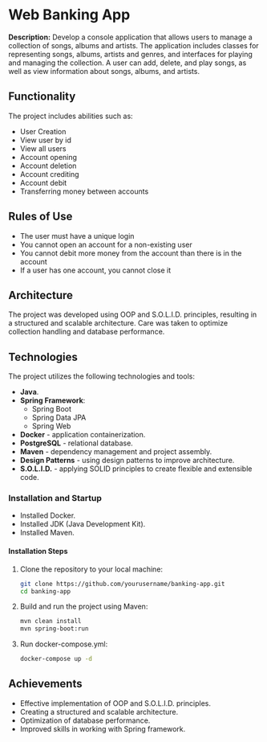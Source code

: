 
# Web Banking App

**Description:** Develop a console application that allows users to manage a collection of songs, albums and artists. 
The application includes classes for representing songs, albums, artists and genres, and interfaces for playing and managing the collection. A user can add, delete, and play songs, as well as view information about songs, albums, and artists.

## Functionality

The project includes abilities such as:

- User Creation
- View user by id
- View all users
- Account opening
- Account deletion
- Account crediting
- Account debit
- Transferring money between accounts

## Rules of Use

- The user must have a unique login
- You cannot open an account for a non-existing user
- You cannot debit more money from the account than there is in the account
- If a user has one account, you cannot close it

## Architecture

The project was developed using OOP and S.O.L.I.D. principles, resulting in a structured and scalable architecture. Care was taken to optimize collection handling and database performance.

## Technologies

The project utilizes the following technologies and tools:

- **Java**.
- **Spring Framework**:
  - Spring Boot
  - Spring Data JPA
  - Spring Web
- **Docker** - application containerization.
- **PostgreSQL** - relational database.
- **Maven** - dependency management and project assembly.
- **Design Patterns** - using design patterns to improve architecture.
- **S.O.L.I.D.** - applying SOLID principles to create flexible and extensible code.

### Installation and Startup

- Installed Docker.
- Installed JDK (Java Development Kit).
- Installed Maven.

#### Installation Steps

1. Clone the repository to your local machine:
   ```bash
   git clone https://github.com/yourusername/banking-app.git
   cd banking-app
2. Build and run the project using Maven:
   ```bash
   mvn clean install
   mvn spring-boot:run
3. Run docker-compose.yml:
   ```bash
   docker-compose up -d

## Achievements

- Effective implementation of OOP and S.O.L.I.D. principles.
- Creating a structured and scalable architecture.
- Optimization of database performance.
- Improved skills in working with Spring framework.
